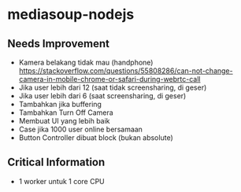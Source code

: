# mediasoup-nodejs
## Needs Improvement
- Kamera belakang tidak mau (handphone) https://stackoverflow.com/questions/55808286/can-not-change-camera-in-mobile-chrome-or-safari-during-webrtc-call
- Jika user lebih dari 12 (saat tidak screensharing, di geser)
- Jika user lebih dari 6 (saat screensharing, di geser)
- Tambahkan jika buffering
- Tambahkan Turn Off Camera
- Membuat UI yang lebih baik
- Case jika 1000 user online bersamaan
- Button Controller dibuat block (bukan absolute)

## Critical Information
- 1 worker untuk 1 core CPU
